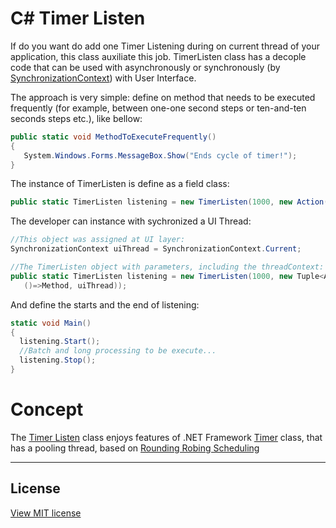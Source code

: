 # C# Timer Listen
If do you want do add one Timer Listening during on current thread of your application, this class auxiliate this job. TimerListen class has a decople code that can be used with asynchronously or synchronously (by [SynchronizationContext](https://docs.microsoft.com/en-us/dotnet/api/system.threading.synchronizationcontext)) with User Interface.

The approach is very simple: define on method that needs to be executed frequently (for example, between one-one second steps or ten-and-ten seconds steps etc.), like bellow:
```cs
public static void MethodToExecuteFrequently()
{
   System.Windows.Forms.MessageBox.Show("Ends cycle of timer!");
}
```

The instance of TimerListen is define as a field class:
```cs
public static TimerListen listening = new TimerListen(1000, new Action(() => MethodToExecuteFrequently()))
```
The developer can instance with sychronized a UI Thread:
```cs
//This object was assigned at UI layer:
SynchronizationContext uiThread = SynchronizationContext.Current;

//The TimerListen object with parameters, including the threadContext:
public static TimerListen listening = new TimerListen(1000, new Tuple<Action, SynchronizationContext>(
   ()=>Method, uiThread));
```

And define the starts and the end of listening:
```cs
static void Main()
{
  listening.Start();
  //Batch and long processing to be execute...
  listening.Stop();
}
```

# Concept
The [Timer Listen](https://github.com/antonio-leonardo/TimerListen) class enjoys features of .NET Framework [Timer](https://docs.microsoft.com/en-us/dotnet/api/system.timers.timer) class, that has a pooling thread, based on [Rounding Robing Scheduling](https://en.wikipedia.org/wiki/Round-robin_scheduling)

----------------------
## License

[View MIT license](https://github.com/antonio-leonardo/TimerListen/blob/master/LICENSE)
